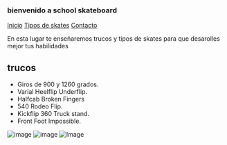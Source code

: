 ### bienvenido a school skateboard

[Inicio](indiex.md) [Tipos de skates](skates.md) [Contacto](contacto.md)

En esta lugar te enseñaremos trucos y tipos de skates para que desarolles mejor tus habilidades

## trucos

- Giros de 900 y 1260 grados.
- Varial Heelflip Underflip.
- Halfcab Broken Fingers
- 540 Rodeo Flip.
- Kickflip 360 Truck stand.
- Front Foot Impossible.

![image](https://user-images.githubusercontent.com/99926808/157769415-d401475d-6360-44ea-9de7-755473498f7d.png) ![image](https://user-images.githubusercontent.com/99926808/157769511-0be0a5ee-b331-4b8f-910f-f8e634402101.png) ![Image](src)

